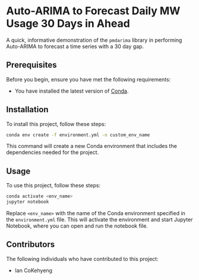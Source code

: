 # Auto-ARIMA to Forecast Daily MW Usage 30 Days in Ahead

A quick, informative demonstration of the `pmdarima` library in performing Auto-ARIMA to forecast a time series with a 30 day gap.

## Prerequisites

Before you begin, ensure you have met the following requirements:
- You have installed the latest version of [Conda](https://docs.conda.io/projects/conda/en/latest/user-guide/install/index.html).

## Installation

To install this project, follow these steps:

```bash
conda env create -f environment.yml -n custom_env_name
```

This command will create a new Conda environment that includes the dependencies needed for the project.

## Usage

To use this project, follow these steps:

```bash
conda activate <env_name>
jupyter notebook
```

Replace `<env_name>` with the name of the Conda environment specified in the `environment.yml` file. This will activate the environment and start Jupyter Notebook, where you can open and run the notebook file.

## Contributors

The following individuals who have contributed to this project:

- Ian CoKehyeng

